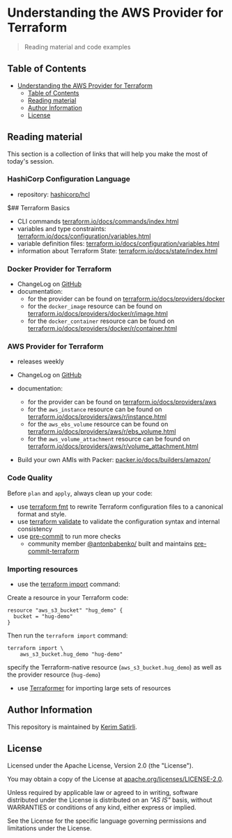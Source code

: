 # Understanding the AWS Provider for Terraform

> Reading material and code examples

## Table of Contents

- [Understanding the AWS Provider for Terraform](#understanding-the-aws-provider-for-terraform)
  - [Table of Contents](#table-of-contents)
  - [Reading material](#reading-material)
  - [Author Information](#author-information)
  - [License](#license)

## Reading material

This section is a collection of links that will help you make the most of today's session.

### HashiCorp Configuration Language

* repository: [hashicorp/hcl](https://github.com/hashicorp/hcl/tree/hcl2)

$## Terraform Basics

* CLI commands [terraform.io/docs/commands/index.html](https://www.terraform.io/docs/commands/index.html)
* variables and type constraints: [terraform.io/docs/configuration/variables.html](https://www.terraform.io/docs/configuration/variables.html#type-constraints)
* variable definition files: [terraform.io/docs/configuration/variables.html](https://www.terraform.io/docs/configuration/variables.html#variable-definitions-tfvars-files)
* information about Terraform State: [terraform.io/docs/state/index.html](https://www.terraform.io/docs/state/index.html)

### Docker Provider for Terraform

* ChangeLog on [GitHub](https://github.com/terraform-providers/terraform-provider-docker/blob/master/CHANGELOG.md)
* documentation:
  * for the provider can be found on [terraform.io/docs/providers/docker](https://www.terraform.io/docs/providers/docker/index.html)
  * for the `docker_image` resource can be found on [terraform.io/docs/providers/docker/r/image.html](https://www.terraform.io/docs/providers/docker/r/image.html)
  * for the `docker_container` resource can be found on [terraform.io/docs/providers/docker/r/container.html](https://www.terraform.io/docs/providers/docker/r/container.html)

### AWS Provider for Terraform

* releases weekly
* ChangeLog on [GitHub](https://github.com/terraform-providers/terraform-provider-aws/blob/master/CHANGELOG.md)
* documentation:
  * for the provider can be found on [terraform.io/docs/providers/aws](https://www.terraform.io/docs/providers/aws/index.html)
  * for the `aws_instance` resource can be found on [terraform.io/docs/providers/aws/r/instance.html](https://www.terraform.io/docs/providers/aws/r/instance.html)
  * for the `aws_ebs_volume` resource can be found on [terraform.io/docs/providers/aws/r/ebs_volume.html](https://www.terraform.io/docs/providers/aws/r/ebs_volume.html)
  * for the `aws_volume_attachment` resource can be found on [terraform.io/docs/providers/aws/r/volume_attachment.html](https://www.terraform.io/docs/providers/aws/r/volume_attachment.html)

* Build your own AMIs with Packer: [packer.io/docs/builders/amazon/](https://www.packer.io/docs/builders/amazon/)

### Code Quality

Before `plan` and `apply`, always clean up your code:

* use [terraform fmt](https://www.terraform.io/docs/commands/fmt.html) to rewrite Terraform configuration files to a canonical format and style.
* use [terraform validate](https://www.terraform.io/docs/commands/validate.html) to validate the configuration syntax and internal consistency
* use [pre-commit](https://pre-commit.com) to run more checks
  * community member [@antonbabenko/](https://github.com/antonbabenko/) built and maintains [pre-commit-terraform](https://github.com/antonbabenko/pre-commit-terraform)

### Importing resources

* use the [terraform import](https://www.terraform.io/docs/import/index.html) command:

Create a resource in your Terraform code:

```hcl
resource "aws_s3_bucket" "hug_demo" {
  bucket = "hug-demo"
}
```

Then run the `terraform import` command:

```shell
terraform import \
    aws_s3_bucket.hug_demo "hug-demo"
```

specify the Terraform-native resource (`aws_s3_bucket.hug_demo`) as well as the provider resource (`hug-demo`)

* use [Terraformer](https://github.com/GoogleCloudPlatform/terraformer) for importing large sets of resources

## Author Information

This repository is maintained by [Kerim Satirli](https://github.com/ksatirli).

## License

Licensed under the Apache License, Version 2.0 (the "License").

You may obtain a copy of the License at [apache.org/licenses/LICENSE-2.0](http://www.apache.org/licenses/LICENSE-2.0).

Unless required by applicable law or agreed to in writing, software distributed under the License is distributed on an _"AS IS"_ basis, without WARRANTIES or conditions of any kind, either express or implied.

See the License for the specific language governing permissions and limitations under the License.
